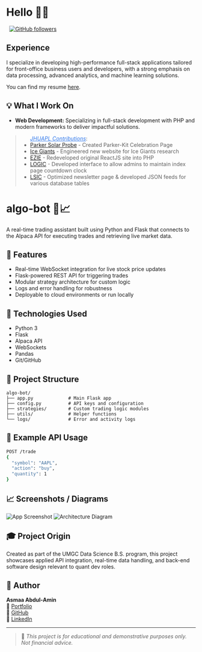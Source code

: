 # Hello  👋🏽
<a href="https://asmaa.dev/" rel="nofollow"><img src="https://camo.githubusercontent.com/9c8db1057dfe26478218a77c14920271455333f872f9283a10741d929f2a431c/68747470733a2f2f696d672e736869656c64732e696f2f62616467652f576562736974652d726564" alt="" data-canonical-src="https://img.shields.io/badge/Website-red" style="max-width: 100%;"></a>
<a href="https://www.cs.columbia.edu/~paine/" rel="nofollow">
<a href="https://www.linkedin.com/in/asmaa-a-17021713b/" rel="nofollow"><img src="https://camo.githubusercontent.com/dd2878e0e84abc79161f4658dff533060ad65a954fdc43b72445f9f7825d14e2/68747470733a2f2f696d672e736869656c64732e696f2f62616467652f4c696e6b6564496e2d626c7565" alt="" data-canonical-src="https://img.shields.io/badge/LinkedIn-blue" style="max-width: 100%;"></a>
<a href="https://github.com/blkpvnthr"><img src="https://camo.githubusercontent.com/21bcd20db459d3e60563eec008e6afee723ce4fb82adc6ae172f3b35ad71d255/68747470733a2f2f696d672e736869656c64732e696f2f6769746875622f666f6c6c6f776572732f74696d6b7061696e653f6c6162656c3d466f6c6c6f77267374796c653d736f6369616c" alt="GitHub followers" data-canonical-src="https://img.shields.io/github/followers/blkpvnthr?label=Follow&amp;style=social" style="max-width: 100%;"></a>

## Experience
I specialize in developing high-performance full-stack applications tailored for front-office business users and developers, with a strong emphasis on data processing, advanced analytics, and machine learning solutions.

You can find my resume <a href="https://drive.google.com/file/d/1TNi7127nPwad_xj6kHCqHXqqE5UPSkZ7/view?usp=sharing" rel="nofollow">here</a>.</p>

## 💡 What I Work On 

- **Web Development:** Specializing in full-stack development with PHP and modern frameworks to deliver impactful solutions.

<blockquote>
 <ul> <em style="color: rgb(52, 122, 235);"><u>JHUAPL Contributions</u></em>:
  <li><a href="https://parkersolarprobe.jhuapl.edu/parker-kit/" target="_blank">Parker Solar Probe</a> - Created Parker-Kit Celebration Page</li>
  <li><a href="https://icegiants.jhuapl.edu/" target="_blank">Ice Giants</a> - Engineered new website for Ice Giants research</li>
  <li><a href="https://ezie.jhuapl.edu/" target="_blank">EZIE</a> - Redeveloped original ReactJS site into PHP</li>
  <li><a href="https://logic.jhuapl.edu/" target="_blank">LOGIC</a> - Developed interface to allow admins to maintain index page countdown clock</li>
  <li><a href="https://lsic.jhuapl.edu/" target="_blank">LSIC</a> - Optimized newsletter page & developed JSON feeds for various database tables</li>
</ul>
</blockquote>

# algo-bot 🧠📈
A real-time trading assistant built using Python and Flask that connects to the Alpaca API for executing trades and retrieving live market data.

## 🚀 Features
- Real-time WebSocket integration for live stock price updates
- Flask-powered REST API for triggering trades
- Modular strategy architecture for custom logic
- Logs and error handling for robustness
- Deployable to cloud environments or run locally

## 🔧 Technologies Used
- Python 3
- Flask
- Alpaca API
- WebSockets
- Pandas
- Git/GitHub

## 📂 Project Structure
```
algo-bot/
├── app.py             # Main Flask app
├── config.py          # API keys and configuration
├── strategies/        # Custom trading logic modules
├── utils/             # Helper functions
└── logs/              # Error and activity logs
```

## 🧪 Example API Usage
```bash
POST /trade
{
  "symbol": "AAPL",
  "action": "buy",
  "quantity": 1
}
```

## 📈 Screenshots / Diagrams
![App Screenshot](screenshots/dashboard.png)
![Architecture Diagram](screenshots/architecture.png)

## 🎓 Project Origin
Created as part of the UMGC Data Science B.S. program, this project showcases applied API integration, real-time data handling, and back-end software design relevant to quant dev roles.

## 👤 Author
**Asmaa Abdul-Amin**  
🔗 [Portfolio](https://asmaa.dev)  
🐙 [GitHub](https://github.com/blkpvnthr)  
💼 [LinkedIn](https://linkedin.com/in/blkpvnthr)

---

> 📌 *This project is for educational and demonstrative purposes only. Not financial advice.*
